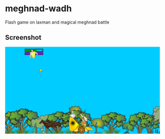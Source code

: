 # meghnad-wadh

Flash game on laxman and magical meghnad battle

## Screenshot

![battle](screenshot.png)
